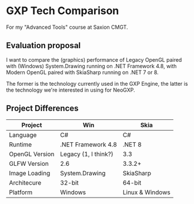 # GXP Tech Comparison
For my "Advanced Tools" course at Saxion CMGT.

## Evaluation proposal
I want to compare the (graphics) performance of
 Legacy OpenGL paired with (Windows) System.Drawing running on .NET Framework 4.8,
 with Modern OpenGL paired with SkiaSharp running on .NET 7 or 8.

The former is the technology currently used in the GXP Engine,
the latter is the technology we're interested in using for NeoGXP.

## Project Differences
| Project | Win | Skia |
| ------- | --- | ---- |
| Language | C#	| C# |
| Runtime |	.NET Framework 4.8 | .NET 8 |
| OpenGL Version |	Legacy (1, I think?) | 3.3 |
| GLFW Version | 2.6 | 3.3.2+ |
| Image Loading |	System.Drawing | SkiaSharp |
| Architecure | 32-bit | 64-bit |
| Platform | Windows | Linux & Windows |
